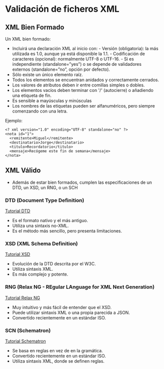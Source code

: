 # Validación de ficheros XML

## XML Bien Formado

Un XML bien formado:

- Incluirá una declaración XML al inicio con:
      - Versión (obligatoria): la más utilizada es 1.0, aunque ya está disponible la  1.1.
      - Codificación de caracteres (opcional): normalmente UTF-8 o UTF-16.
      - Si es independiente (standalone=”yes”) o se depende de validadores externos (standalone=”no”, opción por defecto).
- Sólo existe un único elemento raíz.
- Todos los elementos se encuentran anidados y correctamente cerrados.
- Los valores de atributos deben ir entre comillas simples o dobles.
- Los elementos vacíos deben terminar con '/' (autocierre) o añadiendo una etiqueta de fin.
- Es sensible a mayúsculas y minúsculas
- Los nombres de las etiquetas pueden ser alfanuméricos, pero siempre comenzando con una letra.

Ejemplo:

```
<? xml version="1.0" encoding="UTF-8" standalone="no" ?>
<nota id="1">
  <remitente>Miguel</remitente>
  <destinatario>Jorge</destinatario>
  <titulo>Recordatorio</titulo>
  <mensaje>Recógeme este fin de semana</mensaje>
</nota>
```

## XML Válido

- Además de estar bien formados, cumplen las especificaciones de un DTD, un XSD, un RNG, o un SCH

### DTD (Document Type Definition)

[Tutorial DTD](http://www.zvon.org/xxl/DTDTutorial/General_spa/contents.html)

- Es el formato nativo y el más antiguo.
- Utiliza una sintaxis no-XML.
- Es el método más sencillo, pero presenta limitaciones.

### XSD (XML Schema Definition)

[Tutorial XSD](http://www.tic2.org/WebTecnica/Programacion/XSD/XSD.htm)

- Evolución de la DTD descrita por el W3C.
- Utiliza sintaxis XML.
- Es más complejo y potente.

### RNG (Relax NG - REgular LAnguage for XML Next Generation)

[Tutorial Relax NG](http://www.relaxng.org/compact-tutorial-20030326.html)

- Muy intuitivo y más fácil de entender que el XSD.
- Puede utilizar sintaxis XML o una propia parecida a JSON.
- Convertido recientemente en un estándar ISO.

### SCN (Schematron)

[Tutorial Schematron](http://www.zvon.org/xxl/SchematronTutorial/General/toc.html)

- Se basa en reglas en vez de en la gramática.
- Convertido recientemente en un estándar ISO.
- Utiliza sintaxis XML, donde se definen reglas.
